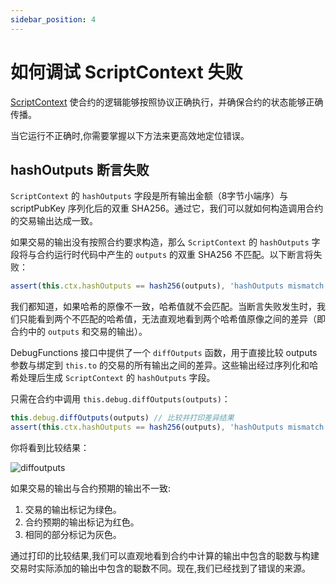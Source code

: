 ```yaml
---
sidebar_position: 4
---
```


# 如何调试 ScriptContext 失败


[ScriptContext](../how-to-write-a-contract/scriptcontext.md) 使合约的逻辑能够按照协议正确执行，并确保合约的状态能够正确传播。

当它运行不正确时,你需要掌握以下方法来更高效地定位错误。


## hashOutputs 断言失败

`ScriptContext` 的 `hashOutputs` 字段是所有输出金额（8字节小端序）与 scriptPubKey 序列化后的双重 SHA256。通过它，我们可以就如何构造调用合约的交易输出达成一致。

如果交易的输出没有按照合约要求构造，那么 `ScriptContext` 的 `hashOutputs` 字段将与合约运行时代码中产生的 `outputs` 的双重 SHA256 不匹配。以下断言将失败：

```ts
assert(this.ctx.hashOutputs == hash256(outputs), 'hashOutputs mismatch')
```

我们都知道，如果哈希的原像不一致，哈希值就不会匹配。当断言失败发生时，我们只能看到两个不匹配的哈希值，无法直观地看到两个哈希值原像之间的差异（即合约中的 `outputs` 和交易的输出）。


DebugFunctions 接口中提供了一个 `diffOutputs` 函数，用于直接比较 outputs 参数与绑定到 `this.to` 的交易的所有输出之间的差异。这些输出经过序列化和哈希处理后生成 `ScriptContext` 的 `hashOutputs` 字段。

只需在合约中调用 `this.debug.diffOutputs(outputs)`：

```ts
this.debug.diffOutputs(outputs) // 比较并打印差异结果
assert(this.ctx.hashOutputs == hash256(outputs), 'hashOutputs mismatch')
```

你将看到比较结果：

![diffoutputs](/sCrypt/how-to-debug-scriptcontext-01.png)


如果交易的输出与合约预期的输出不一致:

1. 交易的输出标记为绿色。
2. 合约预期的输出标记为红色。
3. 相同的部分标记为灰色。
   
通过打印的比较结果,我们可以直观地看到合约中计算的输出中包含的聪数与构建交易时实际添加的输出中包含的聪数不同。现在,我们已经找到了错误的来源。
